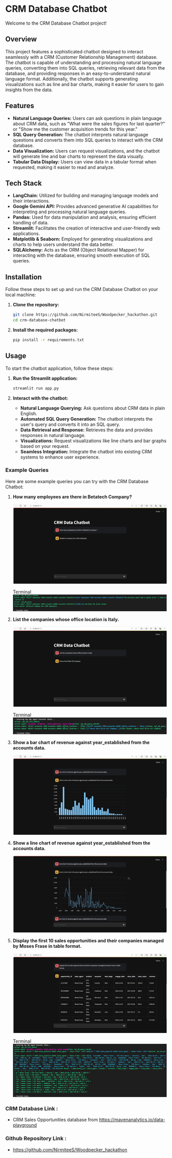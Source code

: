 # CRM Database Chatbot

Welcome to the CRM Database Chatbot project!

## Overview

This project features a sophisticated chatbot designed to interact seamlessly with a CRM (Customer Relationship Management) database. The chatbot is capable of understanding and processing natural language queries, converting them into SQL queries, retrieving relevant data from the database, and providing responses in an easy-to-understand natural language format. Additionally, the chatbot supports generating visualizations such as line and bar charts, making it easier for users to gain insights from the data.

## Features

- **Natural Language Queries:** Users can ask questions in plain language about CRM data, such as "What were the sales figures for last quarter?" or "Show me the customer acquisition trends for this year."
- **SQL Query Generation:** The chatbot interprets natural language questions and converts them into SQL queries to interact with the CRM database.
- **Data Visualization:** Users can request visualizations, and the chatbot will generate line and bar charts to represent the data visually.
- **Tabular Data Display:** Users can view data in a tabular format when requested, making it easier to read and analyze.

## Tech Stack

- **LangChain:** Utilized for building and managing language models and their interactions.
- **Google Gemini API:** Provides advanced generative AI capabilities for interpreting and processing natural language queries.
- **Pandas:** Used for data manipulation and analysis, ensuring efficient handling of data.
- **Streamlit:** Facilitates the creation of interactive and user-friendly web applications.
- **Matplotlib & Seaborn:** Employed for generating visualizations and charts to help users understand the data better.
- **SQLAlchemy:** Acts as the ORM (Object Relational Mapper) for interacting with the database, ensuring smooth execution of SQL queries.

## Installation

Follow these steps to set up and run the CRM Database Chatbot on your local machine:

1. **Clone the repository:**

   ```bash
   git clone https://github.com/NirmiteeS/Woodpecker_hackathon.git
   cd crm-database-chatbot
   ```

2. **Install the required packages:**

   ```bash
   pip install -r requirements.txt
   ```

## Usage

To start the chatbot application, follow these steps:

1. **Run the Streamlit application:**

   ```bash
   streamlit run app.py
   ```

2. **Interact with the chatbot:**
   - **Natural Language Querying:** Ask questions about CRM data in plain English.
   - **Automated SQL Query Generation:** The chatbot interprets the user's query and converts it into an SQL query.
   - **Data Retrieval and Response:** Retrieves the data and provides responses in natural language.
   - **Visualizations:** Request visualizations like line charts and bar graphs based on your request.
   - **Seamless Integration:** Integrate the chatbot into existing CRM systems to enhance user experience.

### Example Queries

Here are some example queries you can try with the CRM Database Chatbot:

1. **How many employees are there in Betatech Company?**

   ![Output](output_samples/1st_query.png)

   Terminal
   ![Terminal](output_samples/1st_query_terminal.png)

2. **List the companies whose office location is Italy.**

   ![Output](output_samples/2nd_query.png)

   Terminal
   ![Terminal](output_samples/2nd_query_terminal.png)
3. **Show a bar chart of revenue against year_established from the accounts data.**

   ![Output](output_samples/bar_graph.png)

4. **Show a line chart of revenue against year_established from the accounts data.**

   ![Output](output_samples/line_graph.png)

5. **Display the first 10 sales opportunities and their companies managed by Moses Frase in table format.**

   ![Output](output_samples/table.png)

   Terminal
   ![Terminal](output_samples/table_terminal.png)

### CRM Database Link : 
 - CRM Sales Opportunities database from https://mavenanalytics.io/data-playground

### Github Repository Link : 
 - https://github.com/NirmiteeS/Woodpecker_hackathon

